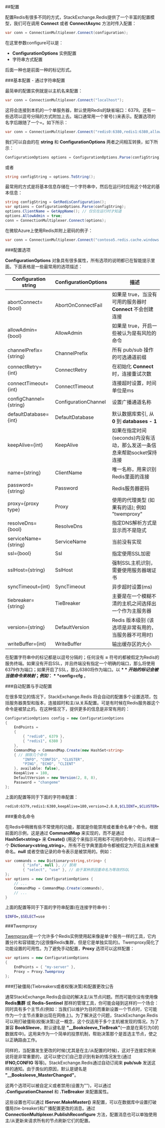 ##配置

配置Redis有很多不同的方式，StackExchange.Redis提供了一个丰富的配置模型，我们可在调用 **Connect** 或者 **ConnectAsync** 方法时传入配置：

```csharp
var conn = ConnectionMultiplexer.Connect(configuration);
```

在这里参数configure可以是：

* **ConfigurationOptions** 实例配置
* 字符串方式配置

后面一种也是前面一种的标记形式。

###基本配置 - 通过字符串配置

最简单的配置实例就是以主机名来配置：

```csharp
var conn = ConnectionMultiplexer.Connect("localhost");
```

这将会连接到本机的一个单服务器，默认使用Redis的缺省端口：6379。还有一些选项以逗号分隔的方式附加上去。端口通常用一个冒号(:)来表示。配置选项的名字后跟随了一个=。如下所示：

```csharp
var conn = ConnectionMultiplexer.Connect("redis0:6380,redis1:6380,allowAdmin=true");
```

我们可以自由的在 **string** 和 **ConfigurationOptions** 两者之间相互转换，如下所示：

```csharp
ConfigurationOptions options = ConfigurationOptions.Parse(configString);
```

或者

```csharp
string configString = options.ToString();
```

最常用的方式是将基本信息存储在一个字符串中，然后在运行时应用这个特定的基本信息：

```csharp
string configString = GetRedisConfiguration();
var options = ConfigurationOptions.Parse(configString);
options.ClientName = GetAppName(); // 仅仅在运行时才知道
options.AllowAdmin = true;
conn = ConnectionMultiplexer.Connect(options);
```

在微软Azure上使用Redis并附上密码的例子：

```csharp
var conn = ConnectionMultiplexer.Connect("contoso5.redis.cache.windows.net,ssl=true,password=...");
```

###配置选项

**ConfigurationOptions** 对象具有很多属性，所有选项的说明都已在智能提示里面。下面表格是一些最常用的选项描述：

| Configuration string          | ConfigurationOptions   | 描述                                                                            |
| ----------------------------  | ---------------------- | ------------------------------------------------------------------------------- |
| abortConnect={bool}           | AbortOnConnectFail     | 如果是 true，当没有可用的服务器时 **Connect** 不会创建连接                      |
| allowAdmin={bool}             | AllowAdmin             | 如果是 true，开启一些被认为是有风险的命令                                       |
| channelPrefix={string}        | ChannelPrefix          | 所有 pub/sub 操作的可选通道前缀                                                 |
| connectRetry={int}            | ConnectRetry           | 在初始化 **Connect** 时，连接重试次数                                           |
| connectTimeout={int}          | ConnectTimeout         | 连接超时设置，时间单位是ms                                                      |
| configChannel={string}        | ConfigurationChannel   | 设置广播通道名称                                                                |
| defaultDatabase={int}         | DefaultDatabase        | 默认数据库索引, 从 **0** 到 **databases - 1**                                   |
| keepAlive={int}               | KeepAlive              | 如果在指定时间(seconds)内没有活动，那么发送一条信息来帮助socket保持连接         |
| name={string}                 | ClientName             | 唯一名称，用来识别Redis里面的连接                                               |
| password={string}             | Password               | Redis服务器密码                                                                 |
| proxy={proxy type}            | Proxy                  | 使用的代理类型 (如果有的话); 例如 "twemproxy"                                   |
| resolveDns={bool}             | ResolveDns             | 指定DNS解析方式是显示而不是隐式                                                 |
| serviceName={string}          | ServiceName            | 当前没有实现                                                                    |
| ssl={bool}                    | Ssl                    | 指定使用SSL加密                                                                 |
| sslHost={string}              | SslHost                | 强制SSL主机识别，需要使用服务器端证书                                           |
| syncTimeout={int}             | SyncTimeout            | 异步超时设置(ms)                                                                |
| tiebreaker={string}           | TieBreaker             | 主要是在一个模糊不清的主机之间选择出一个作为主服务器                            |
| version={string}              | DefaultVersion         | Redis 版本级别 (该选项是非常有用的，当服务器不可用时)                           |
| writeBuffer={int}             | WriteBuffer            | 输出缓存区的大小                                                                |



在配置字符串中的标记都是以逗号分隔的；任何没有 **=** 符号的都被假定为Redis的服务终端。如果没有开启SSL，并且终端没有指定一个明确的端口，那么将使用6379作为端口；如果开启了SSL，那么6380将作为端口。以 **$** 开始的标记会被当做命令来映射；例如：**$config=cfg** 。


###自动配置与手动配置

在很多常见的情况下，StackExchange.Redis 将会自动的配置多个设置选项，包括服务器类型和版本，连接超时和主/从关系配置。可是有时候在Redis服务器这个命令是被禁止的。在这种情况下，提供更多的信息是非常有用的：

```csharp
ConfigurationOptions config = new ConfigurationOptions
{
    EndPoints =
    {
        { "redis0", 6379 },
        { "redis1", 6380 }
    },
    CommandMap = CommandMap.Create(new HashSet<string>
    { // 排除几个命令
        "INFO", "CONFIG", "CLUSTER",
        "PING", "ECHO", "CLIENT"
    }, available: false),
    KeepAlive = 180,
    DefaultVersion = new Version(2, 8, 8),
    Password = "changeme"
};
```

上面的配置等同于下面的字符串配置：

```bash
redis0:6379,redis1:6380,keepAlive=180,version=2.8.8,$CLIENT=,$CLUSTER=,$CONFIG=,$ECHO=,$INFO=,$PING=
```


###重命名命令

在Redis中稍微有些不常使用的功能，那就是你能禁用或者重命名单个命令。根据前面的示例，这是通过 **CommandMap** 来实现的，而不是通过 **HashSet\<string\>** 来 **Create()** (用这个来指示可用和不可用的命令)，可以传递一个 **Dictionary\<string,string\>**。所有不在字典里面命令都被假定为开启且未被重命名。**null** 或者空值记录的命令表示是被禁用的。例如：

```csharp
var commands = new Dictionary<string,string> {
        { "info", null }, // 禁用
        { "select", "use" }, // 由于某种原因重命名为等效的SQL
};
var options = new ConfigurationOptions {
    // ...
    CommandMap = CommandMap.Create(commands),
    // ...
}
```

上面的配置等同于下面的字符串配置(在连接字符串中)：

```bash
$INFO=,$SELECT=use
```

###Twemproxy

[Twemproxy](https://github.com/twitter/twemproxy)是一个允许多个Redis实例使用起来像是单个服务一样的工具，它内置分片和容错能力(这很像Redis集群，但是它是单独实现的)。Twemproxy简化了功能设置的可用性。为了避免手动配置，**Proxy** 选项可以这样配置：

```csharp
var options = new ConfigurationOptions
{
    EndPoints = { "my-server" },
    Proxy = Proxy.Twemproxy
};
```

###打破僵局(Tiebreakers或者权衡决策)和配置更改公告

通常StackExchange.Redis会自动的解决主/从节点问题。然而可能你没有使用像 **Redis集群** 或 **Redis-Sentinel** 那样的管理工具，你可能会碰到这样的一个场合：同时具有多个主节点(例如：当我们以维护为目的而重新设置一个节点时，它可能作为一个主节点重新出现在网络上)。为了解决这个问题，StackExchange.Redis可以用打破僵局(权衡决策)这一概念，这个仅适用于多个主机被发现的情况。为了兼容 **BookSleeve**，默认键名是 **"__Booksleeve_TieBreak"**(一直是在索引为0的数据库中)。这用来作为一个简单的投票机制，帮助决策那个是首选主节点，使之以正确路由工作。

同样的，当配置发生更改的时候(尤其是在主/从配置的时候)，这对于连接实例来说将是非常重要的，这可以使它们自己意识到有新的情况发生(通过 **IFNO,CONFIG** 等等)。StackExchange.Redis通过自动订阅来 **pub/sub** 发送这样的通知。由于类似的原因，默认是键名是 **"__Booksleeve_MasterChanged"**。

这两个选项可以被自定义或者禁用(设置为"")，可以通过 **.ConfigurationChannel** 和 **.TieBreaker** 来配置属性。

这些设置也可以通过 **IServer.MakeMaster()** 来配置，可以在数据库中设置打破僵局(tie-breaker)和广播配置更改的消息。通过 **ConnectionMultiplexer.PublishReconfigure** 方法，配置消息也可以单独使用主/从更新来请求所有的节点刷新它们的配置。


